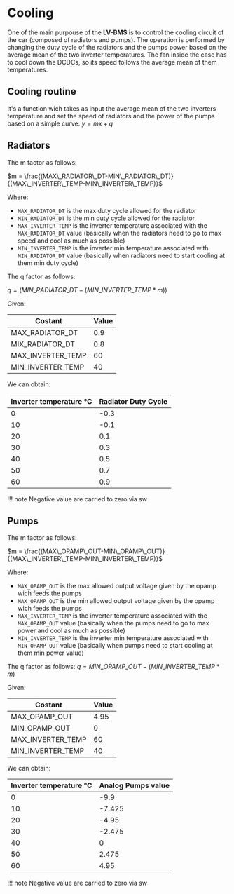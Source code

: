 # Cooling

One of the main purpouse of the __LV-BMS__ is to control the cooling circuit of the car (composed of radiators and pumps).
The operation is performed by changing the duty cycle of the radiators and the pumps power based on the average mean of the two inverter temperatures.
The fan inside the case has to cool down the DCDCs, so its speed follows the average mean of them temperatures.

## Cooling routine
It's a function wich takes as input the average mean of the two inverters temperature and set the speed of radiators and the power of the pumps based on a simple curve: $y=mx+q$

## Radiators
The m factor as follows: 

$m = \frac{(MAX\_RADIATOR\_DT-MIN\_RADIATOR\_DT)}{(MAX\_INVERTER\_TEMP-MIN\_INVERTER\_TEMP)}$

Where: 

- `MAX_RADIATOR_DT` is the max duty cycle allowed for the radiator
- `MIN_RADIATOR_DT` is the min duty cycle allowed for the radiator
- `MAX_INVERTER_TEMP` is the inverter temperature associated with the `MAX_RADIATOR_DT` value (basically when the radiators need to go to max speed and cool as much as possible)
- `MIN_INVERTER_TEMP` is the inverter min temperature associated with `MIN_RADIATOR_DT` value (basically when radiators need to start cooling at them min duty cycle)

The q factor as follows: 

$q = (MIN\_RADIATOR\_DT-(MIN\_INVERTER\_TEMP*m))$

Given:

Costant           |Value
------------------|------
MAX_RADIATOR_DT   | 0.9
MIX_RADIATOR_DT   | 0.8
MAX_INVERTER_TEMP | 60
MIN_INVERTER_TEMP | 40

We can obtain:

Inverter temperature °C    |Radiator Duty Cycle
---------------------------|------
0                          | -0.3
10                         | -0.1
20                         | 0.1
30                         | 0.3
40                         | 0.5
50                         | 0.7
60                         | 0.9

!!! note
    Negative value are carried to zero via sw


## Pumps
The m factor as follows: 

$m = \frac{(MAX\_OPAMP\_OUT-MIN\_OPAMP\_OUT)}{(MAX\_INVERTER\_TEMP-MIN\_INVERTER\_TEMP)}$

Where: 

- `MAX_OPAMP_OUT` is the max allowed output voltage given by the opamp wich feeds the pumps
- `MAX_OPAMP_OUT` is the min allowed output voltage given by the opamp wich feeds the pumps
- `MAX_INVERTER_TEMP` is the inverter temperature associated with the `MAX_OPAMP_OUT` value (basically when the pumps need to go to max power and cool as much as possible)
- `MIN_INVERTER_TEMP` is the inverter min temperature associated with `MIN_OPAMP_OUT` value (basically when pumps need to start cooling at them min power value)

The q factor as follows: $q = MIN\_OPAMP\_OUT-(MIN\_INVERTER\_TEMP*m)$

Given:

Costant           |Value
------------------|------
MAX_OPAMP_OUT     | 4.95
MIN_OPAMP_OUT     | 0
MAX_INVERTER_TEMP | 60
MIN_INVERTER_TEMP | 40

We can obtain:

Inverter temperature °C    |Analog Pumps value
---------------------------|------
0                          | -9.9
10                         | -7.425
20                         | -4.95
30                         | -2.475
40                         | 0
50                         | 2.475
60                         | 4.95

!!! note
    Negative value are carried to zero via sw